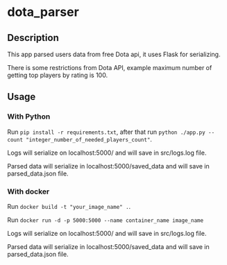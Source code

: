 # dota_parser
## Description

This app parsed users data from free Dota api, it uses Flask for serializing.

There is some restrictions from Dota API, example maximum number of getting
top players by rating is 100.

## Usage

### With Python 
Run `pip install -r requirements.txt`, after that run `python ./app.py --count "integer_number_of_needed_players_count"`.

Logs will serialize on localhost:5000/ and will save in src/logs.log file.

Parsed data will serialize in localhost:5000/saved_data and will save in parsed_data.json file.

### With docker
Run `docker build -t "your_image_name" .`.

Run `docker run -d -p 5000:5000 --name container_name image_name`

Logs will serialize on localhost:5000/ and will save in src/logs.log file.

Parsed data will serialize in localhost:5000/saved_data and will save in parsed_data.json file.

